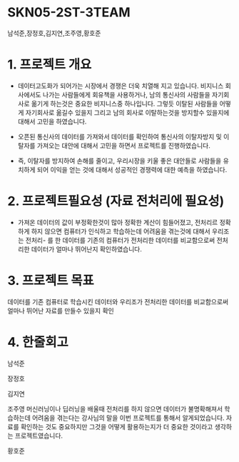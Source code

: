 # SKN05-2ST-3TEAM
남석준,장정호,김지연,조주영,황호준

# 1. 프로젝트 개요

- 데이터고도화가 되어가는 시장에서 경쟁은 더욱 치열해 지고 있습니다. 비지니스 회사에서도 나가는 사람들에게 회유책을 사용하거나, 남의 통신사의 사람들을 자기회사로 옮기게 하는것은 중요한 비지니스중 하나입니다. 그렇듯 이탈된 사람들을 어떻게 자기회사로 옮길수 있을지 그리고 남의 회사로 이탈하는것을 방지할수 있을지에 대해서 고민을 하였습니다. 
 - 오픈된 통신사의 데이터를 가져와서 데이터를 확인하여 통신사의 이탈자방지 및 이탈자를 가져오는 대안에 대해서 고민을 하면서 프로젝트를 진행하였습니다.

- 즉, 이탈자를 방지하여 손해를 줄이고, 우리시장을 키울 좋은 대안들로 사람들을 유치하게 되어 이익을 얻는 것에 대해서 성공적인 경쟁력에 대한 예측을 하였습니다. 
 
# 2. 프로젝트필요성 (자료 전처리에 필요성)
- 가져온 데이터의 값이 부정확한것이 많아 정확한 계산이 힘들어졌고, 전처리르 정확하게 하지 않으면 컴퓨터가 인식하고 학습하는데 어려움을 겪는것에 대해서 우리조는 전처리- 를 한 데이터를 기존의 컴퓨터가 전처리한 데이터를 비교함으로써 전처리한 데이터가 얼마나 뛰어난지 확인하였습니다.
 
# 3. 프로젝트 목표

데이터를 기존 컴퓨터로 학습시킨 데이터와 우리조가 전처리한 데이터를 비교함으로써 얼마나 뛰어난 자료를 만들수 있을지 확인


# 4. 한줄회고
남석준

장정호

김지연

조주영 머신러닝이나 딥러닝을 배울때 전처리를 하지 않으면 데이터가 불명확해져서 학습하는데 어려움을 겪는다는 강사님의 말을 이번 프로젝트를 통해서 알게되었습니다. 자료를 확인하는 것도 중요하지만 그것을 어떻게 활용하는지가 더 중요한 것이라고 생각하는 프로젝트였습니다.

황호준 

